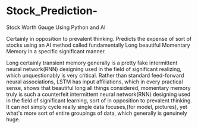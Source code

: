 # Stock_Prediction-


Stock Worth Gauge Using Python and AI 

Certainly in opposition to prevalent thinking. Predicts the expense of sort of stocks using an AI method called fundamentally Long beautiful Momentary Memory in a specific significant manner. 

Long certainly transient memory generally is a pretty fake intermittent neural network(RNN) designing used in the field of significant realizing, which unquestionably is very critical. Rather than standard feed-forward neural associations, LSTM has input affiliations, which in every practical sense, shows that beautiful long all things considered, momentary memory truly is such a counterfeit intermittent neural network(RNN) designing used in the field of significant learning, sort of in opposition to prevalent thinking. It can not simply cycle really single data focuses,(for model, pictures), yet what's more sort of entire groupings of data, which generally is genuinely huge.
